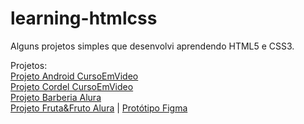 # learning-htmlcss
Alguns projetos simples que desenvolvi aprendendo HTML5 e CSS3.

Projetos:<br>
<a href="https://wellingtonmerlos.github.io/learning-htmlcss/projeto-android/index.html" target="_blank">Projeto Android CursoEmVideo</a><br>
<a href="https://wellingtonmerlos.github.io/learning-htmlcss/projeto-cordel/index.html" target="_blank">Projeto Cordel CursoEmVideo</a><br>
<a href="https://wellingtonmerlos.github.io/learning-htmlcss/projeto-barbearia/index.html" target="_blank">Projeto Barberia Alura</a><br>
<a href="https://wellingtonmerlos.github.io/learning-htmlcss/projeto-frutafruto/index.html" target="_blank">Projeto Fruta&Fruto Alura</a> | <a href="https://www.figma.com/file/0gMF5BPgplPYqQA6Om1T1sk9/alura-bootstrap?node-id=0%3A1" target="_blank">Protótipo Figma</a>